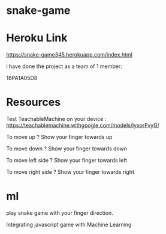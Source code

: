 # snake-game

# Heroku Link
https://snake-game345.herokuapp.com/index.html

i have done the project as a team of 1 member:

18PA1A05D8

# Resources

Test TeachableMachine on your device : https://teachablemachine.withgoogle.com/models/lyxorFvyG/

To move up ? Show your finger towards up

To move down ? Show your finger towards down

To move left side ? Show your finger towards left

To move right side ? Show your finger towards right
# ml
play snake game with your finger direction.

Integrating javascript game with Machine Learning
